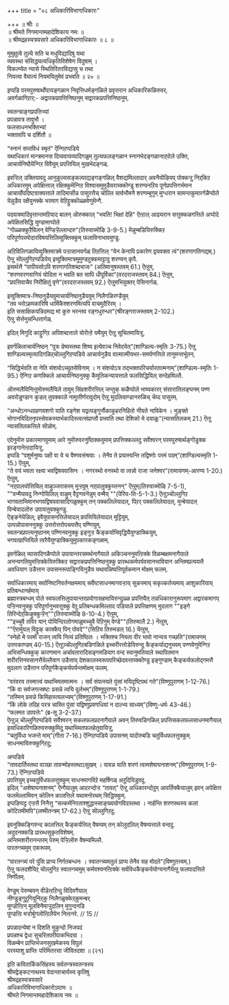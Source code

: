 +++
title = "०८ अधिकारिविभागाधिकारः"

+++
॥ श्रीः ॥  
॥ श्रीमते निगमान्तमहादेशिकाय नमः ॥  
॥ श्रीमद्रहस्यत्रयसारे अधिकारिविभागाधिकारः ॥ ८ ॥  

मुमुक्षुत्वे तुल्ये सति च मधुविद्यादिषु यथा  
व्यवस्था संसिद्ध्यत्यधिकृतिविशेषेण विदुषाम् ।  
विकल्प्येत न्यासे स्थितिरितरविद्यासु च तथा   
नियत्या वैयात्यं नियमयितुमेवं प्रभवति ॥ २० ॥

इप्पडि परमपुरुषार्थोपायङ्गळान निवृत्तिधर्मङ्गळिले प्रवृत्तरान अधिकारिकळिरुवर्.  
अवर्गळागिऱार्:- अद्वारकप्रपत्तिनिष्ठनुम् सद्वारकप्रपत्तिनिष्ठनुम्.  

स्वतन्त्राङ्गप्रपत्तिभ्यां  
प्रपन्नावत्र तावुभौ ।  
फलसाधनभक्तिभ्यां  
भक्तावपि च दर्शितौ ॥ 

“स्नानं सप्तविधं स्मृतं” ऎन्गिऱप्पडिये  
यथाधिकारं मान्त्रमानस दिव्यवायव्यादिगळुम् तुल्यफलङ्गळान स्नानभेदङ्गळानाऱ्‌पोले उक्ति, आचार्यनिष्ठैयॆन्गिऱ विवैयुम् प्रपत्तियिल् मुखभेदङ्गळ्.  

इवऱ्ऱिल् उक्तियावदु आनुकूल्यसङ्कल्पाद्यङ्गङ्गळिल् वैशद्यमिल्लादार् अवनैयॊऴियप् पोक्कऱ्ऱु निऱ्‌किऱ अधिकारमुम्
अपेक्षित्ताल् रक्षिक्कुमॆन्गिऱ विश्वासमुमुडैयराय्क्कॊण्डु शरण्यनऱिय पूर्णप्रपत्तिगर्भमान आचार्योपदिष्टवाक्यत्ताले तादिमार्सॊन्न पासुरत्तैच् चॊल्लि सार्वभौमनै शरणम्बुगुम् मुग्धरान सामन्तकुमारर्गळैप्पोले यॆन्नुडैय रक्षैयुनक्के भरमाग वेऱिट्टुक्कॊळ्ळवेणुमॆन्गै.

पदवाक्यादिवृत्तान्तमऱियाद बालन् ऒरुक्काल् "भवति! भिक्षां देहि" ऎऩ्ऱाल् आढ्यरान सत्तुक्कळगत्तिले अप्पोदे अपेक्षितसिद्धि युण्डामाप्पोले  
"गॊळ्ळक्कुऱैविलन् वेण्डिऱ्ऱॆल्लान्दरु"(तिरुवाय्मॊऴि 3-9-5.) मॆन्नुम्बडियिरुक्किऱ परिपूर्णपरमोदारविषयत्तिलिव्वुक्तिक्कुम् फलाविनाभावमुण्डु.  

अऱिविलिगळायिव्वुक्तिमात्रमे पऱ्ऱासानवर्गळ् तिऱत्तिल् “येन केनापि प्रकारेण द्वयवक्ता त्वं”(शरणागतिगद्यम्.) ऎऩ्ऱु सॊल्लुगिऱप्पडियेय् इव्वुक्तिमात्रमुमुण्डऱुक्कमाट्टादु शरण्यन् कृपै.  
इव्वर्थत्तै “पापीयसोऽपि शरणागतिशब्दभाजः” (अतिमानुषस्तवम् 61.) ऎऩ्ऱुम्,  
“शरणवरणवागियं योदिता न भवति बत सापि धीपूर्विका”(वरदराजस्तवम् 84.) ऎऩ्ऱुम्,  
“प्रपत्तिवाचैव निरीक्षितुं वृणे”(वरदराजस्तवम् 92.) ऎऩ्ऱुमभियुक्तर् पेसिनार्गळ्.  

इव्वुक्तिमात्र-निष्ठनुडैयवुमाचार्यनिष्ठनुडैयवुम् निलैगळिरण्डैयुम्  
“तव भरोऽहमकारिषि धार्मिकैश्शरणमित्यपि वाचमुदैरिरम् ।  
इति ससाक्षिकयन्निदमद्य मां कुरु भरन्तव रङ्गधुरन्धर”(श्रीरङ्गराजस्तवम् 2-102.)  
ऎऩ्ऱु सेर्त्तनुसन्धित्तार्गळ्. 

इदिल् मिगुदि काट्टुगिऱ अपिशब्दत्ताले योरॊऩ्ऱे यमैयुम् ऎऩ्ऱु सूचितमायिऱ्ऱु.

इवर्गळिलाचार्यनिष्ठन् “पुत्रः प्रेष्यस्तथा शिष्य इत्येवञ्च निवेदयेत्”(शाण्डिल्य-स्मृतिः 3-75.) ऎऩ्ऱु शाण्डिल्यस्मृत्यादिगळिऱ्‌चॊल्लुगिऱप्पडिये आचार्यनुडैय वात्मात्मीयभर-समर्पणत्तिले तानुमन्तर्भूतन्.

“सिद्धिर्भवति वा नेति संशयोऽच्युतसेविनाम् । न संशयोऽत्र तद्भक्तपरिचर्यारतात्मनाम्”(शाण्डिल्य-स्मृतिः 1-95.) ऎन्गिऱ कणक्किले आचार्यनिष्ठनुक्कु कैमुतिकन्यायत्ताले फलसिद्धियिल् सन्देहमिल्लै.

ऒरुमलैयिनिऩ्ऱुमॊरुमलैयिले तावुम् सिंहशरीरत्तिल् जन्तुक् कळैप्पोले भाष्यकारर् संसारातिलङ्घनम् पण्ण अवरोडुण्डान कुडल् तुवक्काले नामुत्तीर्णरावुदोम् ऎऩ्ऱु मुदलियाण्डानरुळिच् चॆय्द पासुरम्.

“अन्धोऽनन्धग्रहणवशगो याति रङ्गेश यद्वत्पङ्गुर्नौकाकुहरनिहितो नीयते नाविकेन । भुङ्क्ते भोगानविदितनृपस्सेवकस्यार्भकादिस्त्वत्संप्राप्तौ प्रभवति तथा देशिको मे दयाळुः”(न्यासतिलकम् 21.) ऎऩ्ऱु न्यासतिलकत्तिले सॊन्नोम्.  

एदेनुमॊरु प्रकारमागवुमाम् आरे नुमॊरुवरनुष्ठिक्कवुमाम् प्रपत्तिक्कल्लदु सर्वेश्वरन् परमपुरुषार्थङ्गॊडुक्क इरङ्गानॆऩ्ऱदायिऱ्ऱु.  
इप्पडि “पशुर्मनुष्यः पक्षी वा ये च वैष्णवसंश्रयाः । तेनैव ते प्रयास्यन्ति तद्विष्णोः परमं पदम्”(शाण्डिल्यस्मृति 1-15.) ऎऩ्ऱुम्,  
“ते वयं भवता रक्ष्या भवद्विषयवासिनः । नगरस्थो वनस्थो वा त्वन्नो राजा जनेश्वर”(रामायणम्-आरण्य 1-20.) ऎऩ्ऱुम्,  
"नऱ्‌पालयोत्तियिल् वाऴुञ्जरासरम् मुऱ्ऱवुम् नऱ्‌पालुक्कुय्त्तनन्"  ऎऩ्ऱुम्(तिरुवाय्मॊऴि 7-5-1),  
""वन्मैयावदु निन्गोयिलिल् वाऴुम् वैट्टणवनॆन्नुम् वन्मैय् ""(पॆरिय-ति-5-1-3.) 
ऎऩ्ऱुञ्चॊल्लुगिऱ भागवताभिमानभगवद्विषयवासादिगळुक्कुम् तन् पक्कलिलेयादल्, पिऱर् पक्कलिलेयादल्, मुन्बेयादल् पिन्बेयादलॊरु उपायत्तुवक्कुण्डु.  
ऎङ्ङनेयॆन्निल्; इवैयुपासनत्तिलेयादल् प्रपत्तियिलेयादल् मूट्टियुम्,  
उत्पन्नोपासननुक्कु उत्तरोत्तरोपचयत्तैप् पण्णियुम्,  
स्वतन्त्रप्रपत्त्यनुष्ठानम् पण्णिनवनुक्कु इङ्गुऱ्ऱ कैङ्कर्याभिवृद्धियैयुण्डाक्कियुम्,  
भगवत्प्राप्तियिले त्वरैयैयुण्डाक्कियुमुपकारकङ्गळाम्.

इवर्गळिल् व्यासादिगळैप्पोले उपायान्तरसमर्थनागैयाले अकिञ्चननुमऩ्ऱिक्के विळम्बक्षमनागैयाले अनन्यगतियुमऩ्ऱिक्केयिरुक्किऱ सद्वारकप्रपत्तिनिष्ठनुक्कु प्रारब्धकर्मपर्यवसानभावियान अन्तिमप्रत्ययत्तै अवधियाग उडैत्तान उपासनरूपाङ्गियिनुडैय यथावन्निष्पत्तिपूर्वकमान मोक्षम् फलम्.

सर्वाधिकारमाय् सर्वानिष्टनिवर्तनक्षममाय् सर्वेष्टसाधनमागवऱ्ऱाय् सुकरमाय् सकृत्कर्तव्यमाय् आशुकारियाय् प्रतिबन्धानर्हमाय्  
ब्रह्मास्त्रबन्धम् पोले स्वफलत्तिलुपायान्तरप्रयोगासहमायिरुन्दुळ्ळ प्रपत्तियैत् तन्नधिकारानुरूपमाग अद्वारकमागप् पऱ्ऱिनवनुक्कु परिपूर्णानुभवत्तुक्कु वेऱु प्रतिबन्धकमिल्लाद पडियाले प्रपत्तिक्षणम् मुदलाग ""इङ्गे तिरिन्देऱ्‌किऴुक्कुऱ्ऱॆन्""(तिरुवाय्मॊऴि 8-10-4.) ऎऩ्ऱुम्,  
""इच्चुवै तविर यान् पोयिन्दिरलोगमाळुमच्चुवै पॆऱिनुम् वेण्डे""(तिरुमालै 2.) नॆऩ्ऱुम्,  
""ऎरार्मुयल् विट्टुक् काक्कैप् पिन् पोवदे""(सिऱिय तिरुमडल् 16.) यॆऩ्ऱुम्,  
“स्नेहो मे परमो राजन् त्वयि नित्यं प्रतिष्ठितः । भक्तिश्च नियता वीर भावो नान्यत्र गच्छति”(रामायणम् उत्तरकाण्डम् 40-15.) 
ऎऩ्ऱुञ्चॊल्लुगिऱबडिगळिले इच्चरीरत्तोडेयिरुन्दु कैङ्कर्याद्यनुभवम् पण्णवेणुमॆन्गिऱ अभिसन्धिक्कुक् कारणमान अर्चावतारादिसङ्गमडियाग वन्द स्वानुमतियाले स्थापितमान शरीरत्तिनवसानत्तैयॆल्लैयाग उडैत्ताय् देशकालस्वरूपपरिच्छेदवत्ताय्क्कॊण्डु इङ्गुण्डाम् कैङ्कर्यफलोद्गमत्तै मुदलाग उडैत्तान परिपूर्णकैङ्कर्यपर्यन्तमोक्षम् फलम्.

“वरंवरय तस्मात्त्वं यथाभिमतमात्मनः । सर्वं संपत्स्यते पुंसां मयिदृष्टिपथं गते”(विष्णुपुराणम् 1-12-76.)  
“किं वा सर्वजगत्स्रष्टः प्रसन्ने त्वयि दुर्लभम्”(विष्णुपुराणम् 1-1-79.)  
“तस्मिन् प्रसन्ने किमिहास्त्यलभ्यम्”(विष्णुपुराणम् 1-17-91.)  
“किं लोके तदिह परत्र चास्ति पुंसां यद्विष्णुप्रवणधियां न दाल्भ्य साध्यम्”(विष्णु-धर्मः 43-46.)  
“फलमत उपपत्तेः” (ब्र-सू 3-2-37.)  
ऎऩ्ऱुञ् चॊल्लुगिऱप्पडिये सर्वेश्वरन् सकलफलप्रदनागैयाले अवन् तिरुवडिगळिल् प्रपत्तिसकलफलसाधनमागैयाल् इव्वधिकारिगळिरुवरुक्कुमिदु यथाभिमतफलहेतुवायिऱ्ऱु.  
“चतुर्विधा भजन्ते माम्”(गीता 7-16.) ऎन्गिऱप्पडिये उपासनम् यादॊरुबडि चतुर्विधफलत्तुक्कुम् साधनमायिरुक्कुगिऱदु; 

अप्पडिये  
“तावदार्तिस्तथा वाञ्छा तावन्मोहस्तथाऽसुखम् । यावन्न याति शरणं त्वामशेषाघनाशनम्”(विष्णुपुराणम् 1-9-73.) ऎन्गिऱप्पडिये  
प्रपत्तियुम् इच्चतुर्विधफलत्तुक्कुम् साधनमागविऱे महर्षिगळ् अऱुदियिडुवदु.  
इदिल् “अशेषाघनाशनम्” ऎन्गैयालुम् आदरन्दोऱ्ऱ “तावत्” ऎऩ्ऱु अधिकारन्दोऱुम् आवर्तिक्कैयालुम् इवन् अपेक्षित्त फलमॆल्लामिवन् कोलिन कालत्तिले यथामनोरथम् सिद्धिक्कुम्.  
इप्पडिप्पट्ट एऱ्ऱत्तै निनैत्तु “सत्कर्मनिरताश्शुद्धास्साङ्ख्ययोगविदस्तथा । नार्हन्ति शरणस्थस्य कलां कोटितमीमपि”(लष्मीतन्त्रम् 17-62.) ऎऩ्ऱु सॊल्लुगिऱदु.

इवनुक्किङ्गिरुन्द कालत्तिल् कैङ्कर्यत्तिल् वैषम्यम् तन् कोलुदलिल् वैषम्यत्ताले वन्ददु.  
अदुदनक्कडि प्रारब्धसुकृतविशेषम्.  
अन्तिमशरीरानन्तरम् पॆरुम् पेऱ्ऱिलॊरु वैषम्यमिल्लै.  
पारतन्त्र्यमुम् एकरूपम्.  

“पारतन्त्र्यं परे पुंसि प्राप्य निर्गतबन्धनः । स्वातन्त्र्यमतुलं प्राप्य तेनैव सह मोदते”(विष्णुतत्त्वम्.)  
ऎऩ्ऱु फलदशैयिऱ्‌ चॊल्लुगिऱ स्वातन्त्र्यमुम् कर्मवश्यनऩ्ऱिक्के सर्वविधकैङ्कर्ययोग्यनागैयॆऩ्ऱु फलपादत्तिले निर्णीतम्.

वेण्डुम् पॆरुम्बयन् वीडॆऩ्ऱऱिन्दु विदिवगैयाल्  
नीण्डुङ्गुऱुगियुनिऱ्‌कु निलैगळुक्केऱ्‌कुमन्बर्  
मूण्डॊऩ्ऱिन् मूलविनैमाऱ्ऱुदलिन् मुगुन्दनडि  
पूण्डऩ्ऱि मऱ्ऱोर्बुगलॊऩ्ऱिलैयॆन निऩ्ऱनरे. // 15 //  

प्रपन्नादन्येषां न दिशति मुकुन्दो निजपदं  
प्रपन्नश्च द्वेधा सुचरितपरीपाकभिदया ।  
विळम्बेन प्राप्तिर्भजनसुखमेकस्य विपुलं  
परस्याशु प्राप्तिः परिमितरसा जीवितदशा ॥ (२१)  

इति कवितार्किकसिंहस्य सर्वतन्त्रस्वतन्त्रस्य  
श्रीमद्वेङ्कटनाथस्य वेदान्ताचार्यस्य कृतिषु  
श्रीमद्रहस्यत्रयसारे  
अधिकारिविभागाधिकारोऽष्टमः ॥  
श्रीमते निगमान्तमहादेशिकाय नमः ॥
